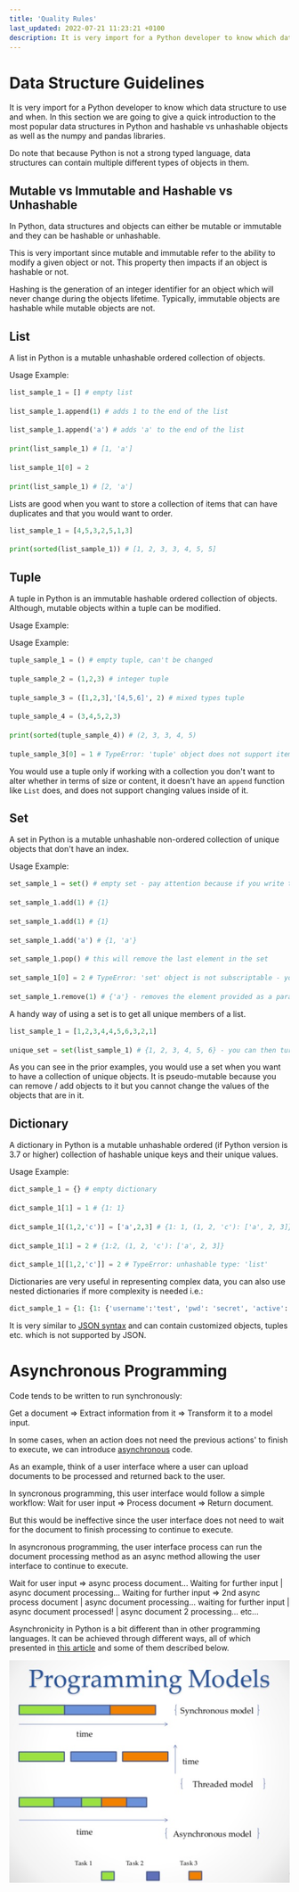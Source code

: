 ```yaml
---
title: 'Quality Rules'
last_updated: 2022-07-21 11:23:21 +0100
description: It is very import for a Python developer to know which data structure to use and when. In this section we are going to give a quick introduction to the most popular data structures in Python and hashable vs unhashable objects as well as the numpy and pandas libraries.
---
```


# Data Structure Guidelines

It is very import for a Python developer to know which data structure to use and when. In this section we are going to give a quick introduction to the most popular data structures in Python and hashable vs unhashable objects as well as the numpy and pandas libraries.

Do note that because Python is not a strong typed language, data structures can contain multiple different types of objects in them.

## Mutable vs Immutable and Hashable vs Unhashable

In Python, data structures and objects can either be mutable or immutable and they can be hashable or unhashable.

This is very important since mutable and immutable refer to the ability to modify a given object or not. This property then impacts if an object is hashable or not.

Hashing is the generation of an integer identifier for an object which will never change during the objects lifetime. Typically, immutable objects are hashable while mutable objects are not.

## List

A list in Python is a mutable unhashable ordered collection of objects.

Usage Example:

```python
list_sample_1 = [] # empty list

list_sample_1.append(1) # adds 1 to the end of the list

list_sample_1.append('a') # adds 'a' to the end of the list

print(list_sample_1) # [1, 'a']

list_sample_1[0] = 2

print(list_sample_1) # [2, 'a']
```

Lists are good when you want to store a collection of items that can have duplicates and that you would want to order.

```python
list_sample_1 = [4,5,3,2,5,1,3]

print(sorted(list_sample_1)) # [1, 2, 3, 3, 4, 5, 5]
```

## Tuple

A tuple in Python is an immutable hashable ordered collection of objects. Although, mutable objects within a tuple can be modified.

Usage Example:

Usage Example:

```python
tuple_sample_1 = () # empty tuple, can't be changed

tuple_sample_2 = (1,2,3) # integer tuple

tuple_sample_3 = ([1,2,3],'[4,5,6]', 2) # mixed types tuple

tuple_sample_4 = (3,4,5,2,3)

print(sorted(tuple_sample_4)) # (2, 3, 3, 4, 5)

tuple_sample_3[0] = 1 # TypeError: 'tuple' object does not support item assignment
```

You would use a tuple only if working with a collection you don't want to alter whether in terms of size or content, it doesn't have an `append` function like `List` does, and does not support changing values inside of it.

## Set

A set in Python is a mutable unhashable non-ordered collection of unique objects that don't have an index.

Usage Example:

```python
set_sample_1 = set() # empty set - pay attention because if you write this: set_sample_1 = {} it considers it as a dictionary

set_sample_1.add(1) # {1}

set_sample_1.add(1) # {1}

set_sample_1.add('a') # {1, 'a'}

set_sample_1.pop() # this will remove the last element in the set

set_sample_1[0] = 2 # TypeError: 'set' object is not subscriptable - you cannot access an element in a set as you would access an element in a list

set_sample_1.remove(1) # {'a'} - removes the element provided as a parameter
```

A handy way of using a set is to get all unique members of a list.

```python
list_sample_1 = [1,2,3,4,4,5,6,3,2,1]

unique_set = set(list_sample_1) # {1, 2, 3, 4, 5, 6} - you can then turn this back to a list if you so wish to: list(unique_set)
```

As you can see in the prior examples, you would use a set when you want to have a collection of unique objects. It is pseudo-mutable because you can remove / add objects to it but you cannot change the values of the objects that are in it.

## Dictionary

A dictionary in Python is a mutable unhashable ordered (if Python version is 3.7 or higher) collection of hashable unique keys and their unique values.

Usage Example:

```python
dict_sample_1 = {} # empty dictionary

dict_sample_1[1] = 1 # {1: 1}

dict_sample_1[(1,2,'c')] = ['a',2,3] # {1: 1, (1, 2, 'c'): ['a', 2, 3]}

dict_sample_1[1] = 2 # {1:2, (1, 2, 'c'): ['a', 2, 3]}

dict_sample_1[[1,2,'c']] = 2 # TypeError: unhashable type: 'list'
```

Dictionaries are very useful in representing complex data, you can also use nested dictionaries if more complexity is needed i.e.:

```python
dict_sample_1 = {1: {1: {'username':'test', 'pwd': 'secret', 'active': True}}}
```

It is very similar to [JSON syntax][json] and can contain customized objects, tuples etc. which is not supported by JSON.

# Asynchronous Programming

Code tends to be written to run synchronously:

Get a document => Extract information from it => Transform it to a model input.

In some cases, when an action does not need the previous actions' to finish to execute, we can introduce [asynchronous][async] code.

As an example, think of a user interface where a user can upload documents to be processed and returned back to the user.

In syncronous programming, this user interface would follow a simple workflow:
Wait for user input => Process document => Return document.

But this would be ineffective since the user interface does not need to wait for the document to finish processing to continue to execute.

In asyncronous programming, the user interface process can run the document processing method as an async method allowing the user interface to continue to execute.

Wait for user input => async process document...
Waiting for further input | async document processing...
Waiting for further input => 2nd async process document | async document processing...
waiting for further input | async document processed! | async document 2 processing...
etc...

Asynchronicity in Python is a bit different than in other programming languages. It can be achieved through different ways, all of which presented in [this article][async-py] and some of them described below.

![Python Programming Models](./async-py.png 'Python Programming Models')

[python-2]: https://www.python.org/downloads/release/python-2718/
[python-3]: https://www.python.org/downloads/release/python-3100/
[nep-29]: https://numpy.org/neps/nep-0029-deprecation_policy.html
[json]: https://www.w3schools.com/whatis/whatis_json.asp
[comprehension]: https://www.geeksforgeeks.org/comprehensions-in-python/#:~:text=%20Python%20supports%20the%20following%204%20types%20of,3%20Set%20Comprehensions%204%20Generator%20Comprehensions%20More%20
[comprehension-readability]: https://towardsdatascience.com/how-to-convert-loops-to-list-comprehension-in-python-15efcc696759#:~:text=List%20comprehensions%20are%20relatively%20faster%20than%20for%20loops.,figure%20out%20how%20to%20structure%20a%20list%20comprehension.
[comprehension-speed]: https://switowski.com/blog/for-loop-vs-list-comprehension
[generator]: https://www.tutorialspoint.com/generators-in-python#:~:text=Generator%20in%20python%20are%20special%20routine%20that%20can,called%20and%20it%20generates%20a%20sequence%20of%20numbers.
[map]: https://www.w3schools.com/python/ref_func_map.asp
[numpy]: https://github.com/numpy/numpy
[numpy-w3schools]: https://www.w3schools.com/python/numpy/numpy_intro.asp
[locality-of-reference]: https://stackoverflow.com/questions/7638932/what-is-locality-of-reference
[c-vs-py]: https://www.huffpost.com/entry/computer-programming-languages-why-c-runs-so-much_b_59af8178e4b0c50640cd632e#:~:text=Computer%20Programming%20Languages%3A%20Why%20C%20Runs%20So%20Much,called%20JIT%2C%20or%20Just%20In%20Time%20compilation.%20
[pandas]: https://github.com/pandas-dev/pandas
[pd-series]: https://pandas.pydata.org/pandas-docs/stable/reference/api/pandas.Series.html
[pd-df]: https://pandas.pydata.org/pandas-docs/stable/reference/api/pandas.DataFrame.html
[pd-vs-np]: https://www.educba.com/pandas-vs-numpy/
[oop]: https://www.educative.io/blog/object-oriented-programming
[oop-python]: https://pythonguides.com/object-oriented-programming-python/#:~:text=Python%20is%20an%20object-oriented%20programming%20language%20and%20it,also%20it%20focuses%20on%20writing%20the%20reusable%20code.
[overriding-overloading]: https://www.educba.com/overloading-vs-overriding/
[oop-remark]: https://www.youtube.com/watch?v=o9pEzgHorH0
[kiss]: https://www.interaction-design.org/literature/topics/keep-it-simple-stupid
[requests-lib]: https://realpython.com/python-requests/#:~:text=%20Python%E2%80%99s%20Requests%20Library%20%28Guide%29%20%201%20Getting,values%20through%20query%20string%20parameters%20in...%20More%20
[lambda]: https://thedeveloperblog.com/python/python-lambda-functions#:~:text=%20Why%20use%20lambda%20function%3F%20%201%20Example,list.%20It%20gives%20a%20new%20list...%20More%20
[async]: https://www.outsystems.com/blog/posts/asynchronous-vs-synchronous-programming/
[async-py]: https://medium.com/velotio-perspectives/an-introduction-to-asynchronous-programming-in-python-af0189a88bbb
[thread]: https://en.wikipedia.org/wiki/Thread_(computing)
[process]: https://en.wikipedia.org/wiki/Process_(computing)
[gil]: https://en.wikipedia.org/wiki/Global_interpreter_lock
[subprocess]: https://geekflare.com/learn-python-subprocess/
[multiprocessing]: https://docs.python.org/2/library/multiprocessing.html#module-multiprocessing
[asyncio]: https://docs.python.org/3/library/asyncio.html
[event-loop]: https://docs.python.org/dev/library/asyncio-eventloop.html
[coroutine]: https://docs.python.org/3.5/library/asyncio-task.html#coroutines
[future]: https://docs.python.org/3.5/library/asyncio-task.html#future
[aiohttp]: https://docs.aiohttp.org/en/stable/
[async-usage-diff]: https://leimao.github.io/blog/Python-Concurrency-High-Level/
[cpu-bound]: https://en.wikipedia.org/wiki/CPU-bound
[io-bound]: https://en.wikipedia.org/wiki/I/O_bound
[cookiecutter]: https://drivendata.github.io/cookiecutter-data-science/
[py-struct-hitch]: https://docs.python-guide.org/writing/structure/
[py-struct-tutorial-repo]: https://github.com/yngvem/python-project-structure/
[pypi]: https://pypi.org/
[jupyter]: https://marketplace.visualstudio.com/items?itemName=ms-toolsai.jupyter
[pylance]: https://marketplace.visualstudio.com/items?itemName=ms-python.vscode-pylance
[autopep8]: https://marketplace.visualstudio.com/items?itemName=himanoa.Python-autopep8
[vs-code-lint]: https://code.visualstudio.com/docs/python/linting
[flake8]: https://flake8.pycqa.org/en/latest/
[pylint]: https://pylint.org/
[pyflakes]: https://pypi.org/project/pyflakes/
[pycodestyle]: https://pypi.org/project/pycodestyle/
[pip]: https://pypi.org/project/pip/
[pkg-index]: https://pypi.org/search/?c=Programming+Language+%3A%3A+Python+%3A%3A+3
[pkg-collection]: https://www.lfd.uci.edu/~gohlke/pythonlibs/
[py-wheel]: https://pythonwheels.com/
[venv]: https://docs.python.org/3/library/venv.html
[virtualenv]: https://virtualenv.pypa.io/en/latest/
[virtualenvwrapper]: https://pypi.org/project/virtualenvwrapper/
[vscode-debug]: https://code.visualstudio.com/docs/editor/debugging
[create-pip-pkg]: https://github.com/MichaelKim0407/tutorial-pip-package
[ae-wiki]: https://mmdigitalventures.visualstudio.com/Moata/_wiki/wikis/Module%20-%20Analytical%20Engine?wikiVersion=GBmain&pagePath=/Define%20(Describe%20and%20define)
[semaphores]: https://docs.python.org/3/library/asyncio-sync.html#asyncio.Semaphore
[semaphores-tutorial]: https://tutorialedge.net/python/concurrency/python-asyncio-semaphores-tutorial/
